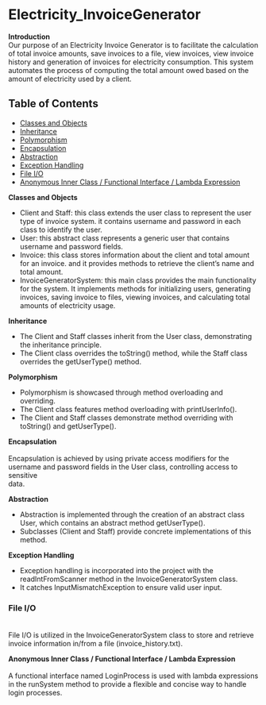 # Electricity_InvoiceGenerator
**Introduction** <br>
 Our purpose of an Electricity Invoice Generator is to facilitate the calculation of total invoice amounts, save invoices to a file, view invoices, view invoice history and generation of invoices for electricity consumption. This system automates the process of computing the total amount owed based on the amount of electricity used by a client.

## Table of Contents
- [Classes and Objects](#classes-and-objects)
- [Inheritance](#inheritance)
- [Polymorphism](#polymorphism)
- [Encapsulation](#encapsulation)
- [Abstraction](#abstraction)
- [Exception Handling](#exception-handling)
- [File I/O](#file-io)
- [Anonymous Inner Class / Functional Interface / Lambda Expression](#functional-interface)
  


**Classes and Objects** <br>
- Client and Staff: this class extends the user class to represent the user type of invoice system. it contains username and password in each class to identify the user.<br>
- User: this abstract class represents a generic user that contains username and password fields. <br>
- Invoice: this class stores information about the client and total amount for an invoice. and it provides methods to retrieve the client’s name and total amount.<br>
- InvoiceGeneratorSystem: this main class provides the main functionality for the system. It implements methods for initializing users, generating invoices, saving invoice to files, viewing invoices, and calculating total amounts of electricity usage.<br>

**Inheritance** <br>
- The Client and Staff classes inherit from the User class, demonstrating the inheritance principle. <br>
- The Client class overrides the toString() method, while the Staff class overrides the getUserType() method.

**Polymorphism** <br>
- Polymorphism is showcased through method overloading and overriding. <br>
- The Client class features method overloading with printUserInfo(). <br>
- The Client and Staff classes demonstrate method overriding with toString() and 
getUserType().<br>

**Encapsulation** <br><br>
 Encapsulation is achieved by using private access modifiers for the username and password fields in the User class, controlling access to sensitive  
data.<br>

**Abstraction** <br>
- Abstraction is implemented through the creation of an abstract class User, which contains an abstract method getUserType().<br>
- Subclasses (Client and Staff) provide concrete implementations of this method.<br>

**Exception Handling** <br>
- Exception handling is incorporated into the project with the readIntFromScanner method in the InvoiceGeneratorSystem class.<br>
- It catches InputMismatchException to ensure valid user input.<br>

### File I/O <br><br>
 File I/O is utilized in the InvoiceGeneratorSystem class to store and retrieve invoice information in/from a file (invoice_history.txt).<br>

**Anonymous Inner Class / Functional Interface / Lambda Expression** <br><br>
 A functional interface named LoginProcess is used with lambda expressions in the runSystem method to provide a flexible and concise way to handle 
login processes.







 




